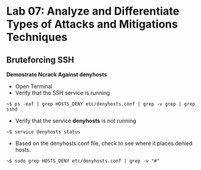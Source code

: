 # **Lab 07:** Analyze and Differentiate Types of Attacks and Mitigations Techniques

## **Bruteforcing SSH**

**Demostrate Ncrack Against denyhosts**
- Open Terminal
- Verify that the SSH service is running
```
~$ ps -eaf | grep HOSTS_DENY etc/denyhosts.conf | grep -v grep | grep sshd
```
- Verify that the service **denyhosts** is not running
```
~$ service denyhosts status
```
- Based on the denyhosts.conf file, check to see where it places denied hosts.
```
~$ sudo grep HOSTS_DENY etc/denyhosts.conf | grep -v "#"